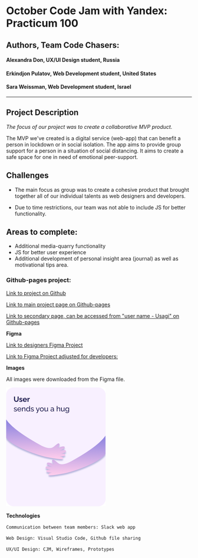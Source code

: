 # October Code Jam with Yandex: Practicum 100
## Authors, Team Code Chasers: 
#### Alexandra Don, UX/UI Design student, Russia 
#### Erkindjon Pulatov, Web Development student, United States
#### Sara Weissman, Web Development student, Israel
__________________________________________________________

## Project Description
*The focus of our project was to create a collaborative MVP product.*

The MVP we've created is a digital service (web-app) that can benefit a person in lockdown or in social isolation. The app aims to provide group support for a person in a situation of social distancing. It aims to create a safe space for one in need of emotional peer-support. 

## Challenges

* The main focus as group was to create a cohesive product that brought together all of our individual talents as web designers and developers. 

* Due to time restrictions, our team was not able to include JS for better functionality.

## Areas to complete:
* Additional media-quarry functionality
* JS for better user experience  
* Additional development of personal insight area (journal) as well as motivational tips area. 

### Github-pages project:
[Link to project on Github](https://github.com/SaraW011/MVP-Mental-Health-App/)

[Link to main project page on Github-pages](https://saraw011.github.io/MVP-Mental-Health-App/)

[Link to secondary page, can be accessed from "user name - Usagi" on Github-pages](https://saraw011.github.io/MVP-Mental-Health-App/pages/journal.html)

**Figma**

[Link to designers Figma Project](https://www.figma.com/file/cEBPm0L5iTzsMWf560oQPZ/Mental-health-app?node-id=43%3A5690)

[Link to Figma Project adjusted for developers:](https://www.figma.com/file/cEBPm0L5iTzsMWf560oQPZ/Mental-health-app?node-id=36%3A7058)

**Images**

All images were downloaded from the Figma file.  

![message of support from a user in the community.](./images/message-1.png "Sample message from user.")

**Technologies**
```
Communication between team members: Slack web app
```
```
Web Design: Visual Studio Code, Github file sharing
```
```
UX/UI Design: CJM, Wireframes, Prototypes
```